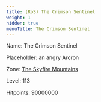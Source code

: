 ```yaml
---
title: (RoS) The Crimson Sentinel
weight: 1
hidden: true
menuTitle: The Crimson Sentinel
---
```


Name: The Crimson Sentinel

Placeholder: an angry Arcron

Zone: [The Skyfire Mountains](/en/ros/exploration/the_skyfire_mountains)

Level: 113

Hitpoints: 90000000
